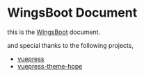 # WingsBoot Document

this is the [WingsBoot](https://github.com/trydofor/pro.fessional.wings) document.

and special thanks to the following projects,

* [vuepress](https://v2.vuepress.vuejs.org/zh)
* [vuepress-theme-hope](https://vuepress-theme-hope.github.io/v2)
